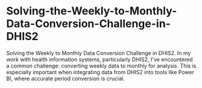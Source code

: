 # Solving-the-Weekly-to-Monthly-Data-Conversion-Challenge-in-DHIS2
Solving the Weekly to Monthly Data Conversion Challenge in DHIS2. In my work with health information systems, particularly DHIS2, I've encountered a common challenge: converting weekly data to monthly for analysis. This is especially important when integrating data from DHIS2 into tools like Power BI, where accurate period conversion is crucial.
